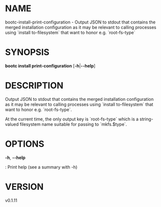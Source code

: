 # NAME

bootc-install-print-configuration - Output JSON to stdout that contains
the merged installation configuration as it may be relevant to calling
processes using \`install to-filesystem\` that want to honor e.g.
\`root-fs-type\`

# SYNOPSIS

**bootc install print-configuration** \[**-h**\|**\--help**\]

# DESCRIPTION

Output JSON to stdout that contains the merged installation
configuration as it may be relevant to calling processes using \`install
to-filesystem\` that want to honor e.g. \`root-fs-type\`.

At the current time, the only output key is \`root-fs-type\` which is a
string-valued filesystem name suitable for passing to \`mkfs.\$type\`.

# OPTIONS

**-h**, **\--help**

:   Print help (see a summary with -h)

# VERSION

v0.1.11
